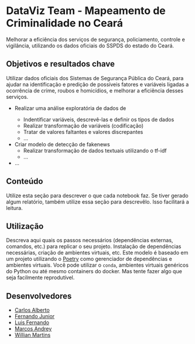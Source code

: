 # DataViz Team - Mapeamento de Criminalidade no Ceará

Melhorar a eficiência dos serviços de segurança, policiamento, controle e vigilância, utilizando os dados oficiais do SSPDS do estado do Ceará.

## Objetivos e resultados chave

Utilizar dados oficiais dos Sistemas de Segurança Pública do Ceará, para ajudar na identificação e predição de possíveis fatores e variáveis ligadas a ocorrência de crime, roubos e homicídios, e melhorar a eficiência desses serviços.

 - Realizar uma análise exploratória de dados de <conjunto de dados>
    - Indentificar variáveis, descrevê-las e definir os tipos de dados
    - Realizar transformação de variáveis (codificação)
    - Tratar de valores faltantes e valores discrepantes
    - ...
 - Criar modelo de detecção de fakenews
    - Realizar transformação de dados textuais utilizando o tf-idf
    - ...
 - ...

## Conteúdo

Utilize esta seção para descrever o que cada notebook faz. Se tiver gerado algum relatório, também utilize essa seção para descrevêlo. Isso facilitará a leitura.

## Utilização

Descreva aqui quais os passos necessários (dependências externas, comandos, etc.) para replicar o seu projeto. Instalação de dependências necessárias, criação de ambientes virtuais, etc. Este modelo é baseado em um projeto utilizando o [Poetry](https://python-poetry.org/) como gerenciador de dependências e ambientes virtuais. Você pode utilizar o `conda`, ambientes virtuais genéricos do Python ou até mesmo containers do docker. Mas tente fazer algo que seja facilmente reprodutível.

## Desenvolvedores
 - [Carlos Alberto](https://github.com/carloap)
 - [Fernando Junior]()
 - [Luis Fernando](https://github.com/LuisFernandoASilva)
 - [Marcos Andrey](https://github.com/marcosandrey85)
 - [Willian Martins]()


